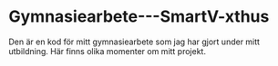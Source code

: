 # Gymnasiearbete---SmartV-xthus
Den är en kod för mitt gymnasiearbete som jag har gjort under mitt utbildning. 
Här finns olika momenter om mitt projekt. 
